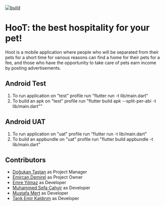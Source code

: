 [![build](https://github.com/felangel/bloc/workflows/build/badge.svg)](https://github.com/felangel/bloc/actions)

# HooT: the best hospitality for your pet!
Hoot is a mobile application where people who will be separated from their pets for a short time for various reasons can find a home for their pets for a fee, and those who have the opportunity to take care of pets earn income by posting advertisements.

## Android Test
1) To run application on "test" profile run "flutter run -t lib/main.dart"
2) To build an apk on "test" profile run "flutter build apk --split-per-abi -t lib/main.dart""

## Android UAT 
1) To run application on "uat" profile run "flutter run -t lib/main.dart"
2) To build an appbundle on "uat" profile run "flutter build appbundle -t lib/main.dart"

## Contributors

- <a href="https://github.com/DogukanTastan">Doğukan Taştan</a> as Project Manager
- <a href="https://github.com/emircand">Emircan Demirel</a> as Project Owner
- <a href="https://github.com/emre9180">Emre Yılmaz</a> as Developer
- <a href="https://github.com/MSCahyir">Muhammed Sefa Cahyir</a> as Developer
- <a href="https://github.com/mstfmrt">Mustafa Mert</a> as Developer
- <a href="https://github.com/tarikemir">Tarık Emir Kaldırım</a> as Developer
